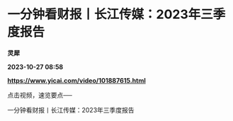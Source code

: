 # 一分钟看财报丨长江传媒：2023年三季度报告
**灵犀**

**2023-10-27 08:58**

**https://www.yicai.com/video/101887615.html**

点击视频，速览要点──

一分钟看财报丨长江传媒：2023年三季度报告